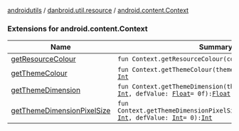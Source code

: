 [androidutils](../../index.md) / [danbroid.util.resource](../index.md) / [android.content.Context](./index.md)

### Extensions for android.content.Context

| Name | Summary |
|---|---|
| [getResourceColour](get-resource-colour.md) | `fun Context.getResourceColour(colorID: `[`Int`](https://kotlinlang.org/api/latest/jvm/stdlib/kotlin/-int/index.html)`): `[`Int`](https://kotlinlang.org/api/latest/jvm/stdlib/kotlin/-int/index.html) |
| [getThemeColour](get-theme-colour.md) | `fun Context.getThemeColour(themeColorAttribute: `[`Int`](https://kotlinlang.org/api/latest/jvm/stdlib/kotlin/-int/index.html)`): `[`Int`](https://kotlinlang.org/api/latest/jvm/stdlib/kotlin/-int/index.html) |
| [getThemeDimension](get-theme-dimension.md) | `fun Context.getThemeDimension(themeDimensionAttr: `[`Int`](https://kotlinlang.org/api/latest/jvm/stdlib/kotlin/-int/index.html)`, defValue: `[`Float`](https://kotlinlang.org/api/latest/jvm/stdlib/kotlin/-float/index.html)` = 0f): `[`Float`](https://kotlinlang.org/api/latest/jvm/stdlib/kotlin/-float/index.html) |
| [getThemeDimensionPixelSize](get-theme-dimension-pixel-size.md) | `fun Context.getThemeDimensionPixelSize(themeDimensionAttr: `[`Int`](https://kotlinlang.org/api/latest/jvm/stdlib/kotlin/-int/index.html)`, defValue: `[`Int`](https://kotlinlang.org/api/latest/jvm/stdlib/kotlin/-int/index.html)` = 0): `[`Int`](https://kotlinlang.org/api/latest/jvm/stdlib/kotlin/-int/index.html) |
